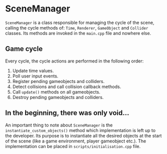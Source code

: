 # SceneManager

`SceneManager` is a class responsible for managing the cycle of the scene, calling the cycle methods of: `Time`, `Renderer`, `GameObject` and `Collider` classes. Its methods are invoked in the `main.cpp` file and nowhere else.

## Game cycle

Every cycle, the cycle actions are performed in the following order:
1. Update time values.
2. Poll user input events.
3. Register pending gameobjects and colliders.
4. Detect collisions and call collision callback methods.
5. Call `update()` methods on all gameobjects.
6. Destroy pending gameobjects and colliders.

## In the beginning, there was only void...

An important thing to note about `SceneManager` is the `instantiate_custom_objects()` method which implementation is left up to the developer. Its purpose is to instantiate all the desired objects at the start of the scene (like a game environment, player gameobject etc.). The implementation can be placed in `scripts/initialisation.cpp` file.